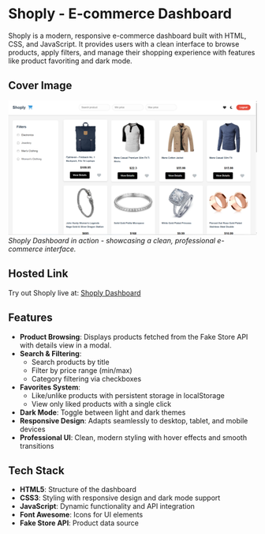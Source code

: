 # Shoply - E-commerce Dashboard

Shoply is a modern, responsive e-commerce dashboard built with HTML, CSS, and JavaScript. It provides users with a clean interface to browse products, apply filters, and manage their shopping experience with features like product favoriting and dark mode.

## Cover Image

![Shoply Dashboard](./cover.png)
*Shoply Dashboard in action - showcasing a clean, professional e-commerce interface.*

## Hosted Link

Try out Shoply live at: [Shoply Dashboard](https://shoply-js.vercel.app/)

## Features

- **Product Browsing**: Displays products fetched from the Fake Store API with details view in a modal.
- **Search & Filtering**:
  - Search products by title
  - Filter by price range (min/max)
  - Category filtering via checkboxes
- **Favorites System**: 
  - Like/unlike products with persistent storage in localStorage
  - View only liked products with a single click
- **Dark Mode**: Toggle between light and dark themes
- **Responsive Design**: Adapts seamlessly to desktop, tablet, and mobile devices
- **Professional UI**: Clean, modern styling with hover effects and smooth transitions

## Tech Stack

- **HTML5**: Structure of the dashboard
- **CSS3**: Styling with responsive design and dark mode support
- **JavaScript**: Dynamic functionality and API integration
- **Font Awesome**: Icons for UI elements
- **Fake Store API**: Product data source


